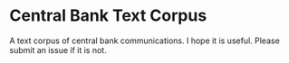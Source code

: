 # Central Bank Text Corpus

A text corpus of central bank communications. I hope it is useful. Please submit an issue if it is not.
